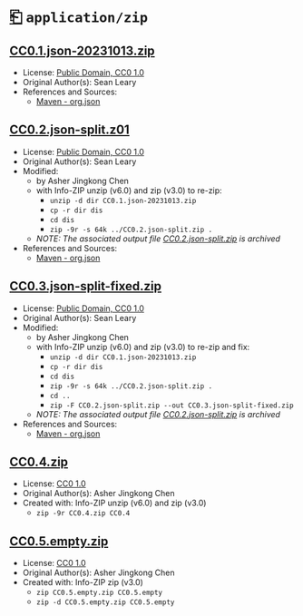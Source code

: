 # [⎗](../../../../README.md) `application/zip`

## [CC0.1.json-20231013.zip](../files/CC0.1.json-20231013.zip)

- License: [Public Domain, CC0 1.0](./LICENSE.1.txt)
- Original Author(s): Sean Leary
- References and Sources:
  - [Maven - org.json](https://repo1.maven.org/maven2/org/json/json/20231013/json-20231013.jar)

## [CC0.2.json-split.z01](../files/CC0.2.json-split.z01)

- License: [Public Domain, CC0 1.0](./LICENSE.1.txt)
- Original Author(s): Sean Leary
- Modified:
  - by Asher Jingkong Chen
  - with Info-ZIP unzip (v6.0) and zip (v3.0) to re-zip:
    - `unzip -d dir CC0.1.json-20231013.zip`
    - `cp -r dir dis`
    - `cd dis`
    - `zip -9r -s 64k ../CC0.2.json-split.zip .`
  - _NOTE: The associated output file [CC0.2.json-split.zip](../../../../archives/samples/application/zip/CC0.2.json-split.zip) is archived_
- References and Sources:
  - [Maven - org.json](https://repo1.maven.org/maven2/org/json/json/20231013/json-20231013.jar)

## [CC0.3.json-split-fixed.zip](../files/CC0.3.json-split-fixed.zip)

- License: [Public Domain, CC0 1.0](./LICENSE.1.txt)
- Original Author(s): Sean Leary
- Modified:
  - by Asher Jingkong Chen
  - with Info-ZIP unzip (v6.0) and zip (v3.0) to re-zip and fix:
    - `unzip -d dir CC0.1.json-20231013.zip`
    - `cp -r dir dis`
    - `cd dis`
    - `zip -9r -s 64k ../CC0.2.json-split.zip .`
    - `cd ..`
    - `zip -F CC0.2.json-split.zip --out CC0.3.json-split-fixed.zip`
  - _NOTE: The associated output file [CC0.2.json-split.zip](../../../../archives/samples/application/zip/CC0.2.json-split.zip) is archived_
- References and Sources:
  - [Maven - org.json](https://repo1.maven.org/maven2/org/json/json/20231013/json-20231013.jar)

## [CC0.4.zip](../files/CC0.4.zip)

- License: [CC0 1.0](./LICENSE.2.txt)
- Original Author(s): Asher Jingkong Chen
- Created with: Info-ZIP unzip (v6.0) and zip (v3.0)
  - `zip -9r CC0.4.zip CC0.4`

## [CC0.5.empty.zip](../files/CC0.5.empty.zip)

- License: [CC0 1.0](./LICENSE.2.txt)
- Original Author(s): Asher Jingkong Chen
- Created with: Info-ZIP zip (v3.0)
  - `zip CC0.5.empty.zip CC0.5.empty`
  - `zip -d CC0.5.empty.zip CC0.5.empty`
